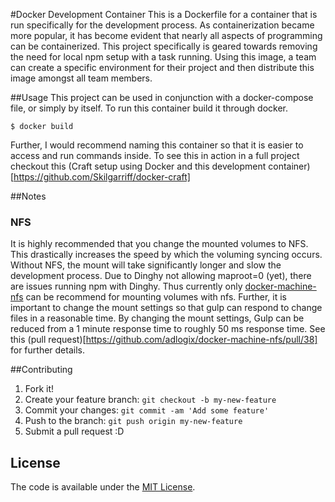 #Docker Development Container
This is a Dockerfile for a container that is run specifically for the development process. As containerization became more popular, it has become evident that nearly all aspects of programming can be containerized. This project specifically is geared towards removing the need for local npm setup with a task running. Using this image, a team can create a specific environment for their project and then distribute this image amongst all team members.

##Usage
This project can be used in conjunction with a docker-compose file, or simply by itself. To run this container build it through docker.

    $ docker build

Further, I would recommend naming this container so that it is easier to access and run commands inside. To see this in action in a full project checkout this (Craft setup using Docker and this development container)[https://github.com/Skilgarriff/docker-craft]

##Notes

### NFS

It is highly recommended that you change the mounted volumes to NFS. This drastically increases the speed by which the voluming syncing occurs. Without NFS, the mount will take significantly longer and slow the development process. Due to Dinghy not allowing maproot=0 (yet), there are issues running npm with Dinghy. Thus currently only [docker-machine-nfs](https://github.com/adlogix/docker-machine-nfs) can be recommend for mounting volumes with nfs. Further, it is important to change the mount settings so that gulp can respond to change files in a reasonable time. By changing the mount settings, Gulp can be reduced from a 1 minute response time to roughly 50 ms response time. See this (pull request)[https://github.com/adlogix/docker-machine-nfs/pull/38] for further details.

##Contributing

1. Fork it!
2. Create your feature branch: `git checkout -b my-new-feature`
3. Commit your changes: `git commit -am 'Add some feature'`
4. Push to the branch: `git push origin my-new-feature`
5. Submit a pull request :D

## License

The code is available under the [MIT License](/LICENSE).
